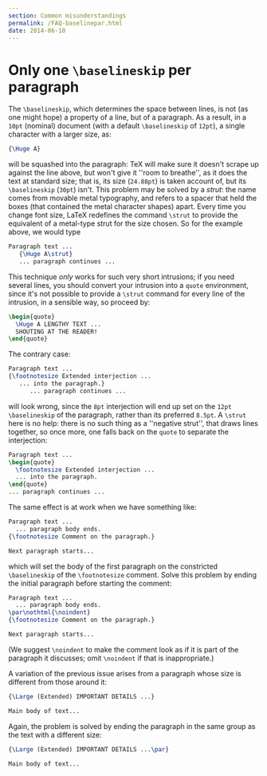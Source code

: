 ```yaml
---
section: Common misunderstandings
permalink: /FAQ-baselinepar.html
date: 2014-06-10
---
```


# Only one `\baselineskip` per paragraph

The `\baselineskip`, which determines the space between lines, is
not (as one might hope) a property of a line, but of a paragraph.  As
a result, in a `10pt` (nominal) document (with a default
`\baselineskip` of `12pt`), a single character with a larger
size, as:
```latex
{\Huge A}
```
will be squashed into the paragraph: TeX will make sure it doesn't
scrape up against the line above, but won't give it ''room to
breathe'', as it does the text at standard size; that is, its size
(`24.88pt`) is taken account of, but its `\baselineskip`
(`30pt`) isn't.  This problem may be solved by a _strut_:
the name comes from movable metal typography, and refers to a spacer
that held the boxes (that contained the metal character shapes) apart.
Every time you change font size, LaTeX redefines the command
`\strut` to provide the equivalent of a metal-type strut for the
size chosen.  So for the example above, we would type
```latex
Paragraph text ...
   {\Huge A\strut}
   ... paragraph continues ...
```
This technique _only_ works for such very short intrusions; if
you need several lines, you should convert your intrusion into a
`quote` environment, since it's not possible to provide a
`\strut` command for every line of the intrusion, in a sensible
way, so proceed by:
```latex
\begin{quote}
  \Huge A LENGTHY TEXT ...
  SHOUTING AT THE READER!
\end{quote}
```

The contrary case:
```latex
Paragraph text ...
{\footnotesize Extended interjection ...
   ... into the paragraph.}
      ... paragraph continues ...
```
will look wrong, since the `8pt` interjection will
end up set on the `12pt` `\baselineskip` of the paragraph,
rather than its preferred `8.5pt`.  A `\strut` here is no
help: there is no such thing as a ''negative strut'', that draws lines
together, so once more, one falls back on the `quote` to
separate the interjection:
```latex
Paragraph text ...
\begin{quote}
  \footnotesize Extended interjection ...
  ... into the paragraph.
\end{quote}
... paragraph continues ...
```

The same effect is at work when we have something like:
```latex
Paragraph text ...
  ... paragraph body ends.
{\footnotesize Comment on the paragraph.}

Next paragraph starts...
```
which will set the body of the first paragraph on the constricted
`\baselineskip` of the `\footnotesize` comment.  Solve this
problem by ending the initial paragraph before starting the comment:
```latex
Paragraph text ...
  ... paragraph body ends.
\par\nothtml{\noindent}
{\footnotesize Comment on the paragraph.}

Next paragraph starts...
```
(We suggest `\noindent` to make the comment look as if it is part
of the paragraph it discusses; omit `\noindent` if that is inappropriate.)

A variation of the previous issue arises from a paragraph whose size
is different from those around it:
```latex
{\Large (Extended) IMPORTANT DETAILS ...}

Main body of text...
```
Again, the problem is solved by ending the paragraph in the same group
as the text with a different size:
```latex
{\Large (Extended) IMPORTANT DETAILS ...\par}

Main body of text...
```

